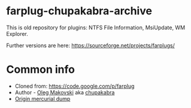 
# farplug-chupakabra-archive
This is old repository for plugins: NTFS File Information, MsiUpdate, WM Explorer.

Further versions are here: https://sourceforge.net/projects/farplugs/ 

# Common info
* Cloned from: https://code.google.com/p/farplug
* Author - [Oleg Makovski](https://github.com/omako) aka [chupakabra](https://forum.farmanager.com/memberlist.php?mode=viewprofile&u=353)
* [Origin mercurial dump]( https://storage.googleapis.com/google-code-archive-source/v2/code.google.com/farplug/source-archive.zip)
